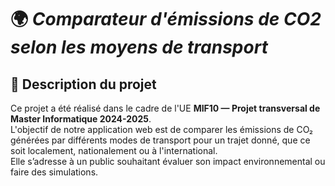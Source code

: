 # 🌍 *Comparateur d'émissions de CO2 selon les moyens de transport*

## 🧩 Description du projet

Ce projet a été réalisé dans le cadre de l'UE **MIF10 — Projet transversal de Master Informatique 2024-2025**.  
L'objectif de notre application web est de comparer les émissions de CO₂ générées par différents modes de transport pour un trajet donné, que ce soit localement, nationalement ou à l'international.  
Elle s’adresse à un public souhaitant évaluer son impact environnemental ou faire des simulations.
